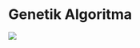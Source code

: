# Genetik Algoritma

[![](https://user-images.githubusercontent.com/54884571/148621209-89974e7a-3073-499b-bb08-575ebb99bae5.png)](https://github.com/helizac/Gsu-Dersler/blob/main/INF236-Programlama-Uygulamalari/Genetik-Algoritma/Genetik%20Algoritma.pdf)

